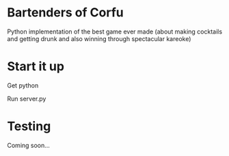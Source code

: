 # Bartenders of Corfu

Python implementation of the best game ever made (about making cocktails and getting drunk and also winning through spectacular kareoke)

# Start it up

Get python

Run server.py

# Testing

Coming soon...
